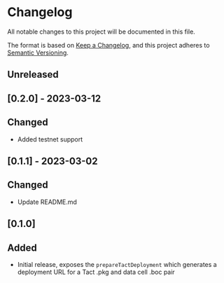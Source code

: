 # Changelog

All notable changes to this project will be documented in this file.

The format is based on [Keep a Changelog](https://keepachangelog.com/en/1.0.0/),
and this project adheres to [Semantic Versioning](https://semver.org/spec/v2.0.0.html).

## Unreleased
## [0.2.0] - 2023-03-12

## Changed
- Added testnet support

## [0.1.1] - 2023-03-02

## Changed
- Update README.md

## [0.1.0]

## Added 
- Initial release, exposes the `prepareTactDeployment` which generates a deployment URL for a Tact .pkg and data cell .boc pair

